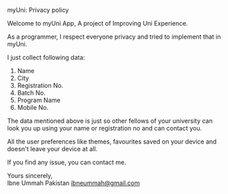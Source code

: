 myUni: Privacy policy

Welcome to myUni App, A project of Improving Uni Experience.

As a programmer, I respect everyone privacy and tried to implement that in myUni.

I just collect following data:
1. Name
2. City
3. Registration No.
4. Batch No.
5. Program Name
6. Mobile No.

The data mentioned above is just so other fellows of your university can look you up using your name or registration no and can contact you.

All the user preferences like themes, favourites saved on your device and doesn't leave your device at all.

If you find any issue, you can contact me.


Yours sincerely,  
Ibne Ummah
Pakistan
ibneummah@gmail.com

